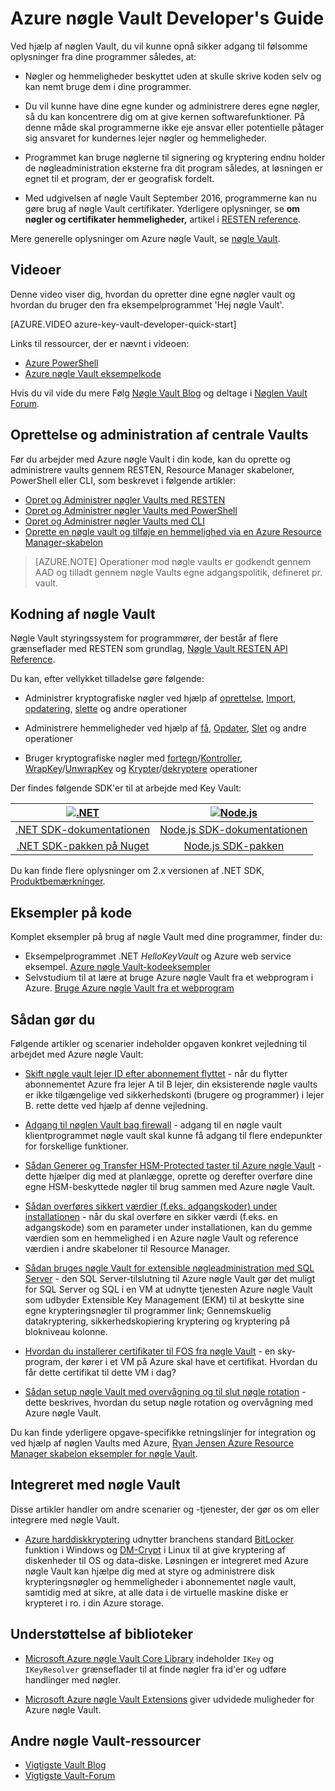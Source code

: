 <properties
   pageTitle="Nøglen Vault Developer's Guide | Microsoft Azure"
   description="Udviklere kan bruge Azure nøgle Vault administrerer kryptografiske nøgler i Microsoft Azure-miljøet. "
   services="key-vault"
   documentationCenter=""
   authors="BrucePerlerMS"
   manager="mbaldwin"
   editor="bruceper" />
<tags
   ms.service="key-vault"
   ms.devlang="na"
   ms.topic="article"
   ms.tgt_pltfrm="na"
   ms.workload="identity"
   ms.date="10/03/2016"
   ms.author="bruceper" />

# <a name="azure-key-vault-developers-guide"></a>Azure nøgle Vault Developer's Guide
Ved hjælp af nøglen Vault, du vil kunne opnå sikker adgang til følsomme oplysninger fra dine programmer således, at:

- Nøgler og hemmeligheder beskyttet uden at skulle skrive koden selv og kan nemt bruge dem i dine programmer.
- Du vil kunne have dine egne kunder og administrere deres egne nøgler, så du kan koncentrere dig om at give kernen softwarefunktioner. På denne måde skal programmerne ikke eje ansvar eller potentielle påtager sig ansvaret for kundernes lejer nøgler og hemmeligheder.
- Programmet kan bruge nøglerne til signering og kryptering endnu holder de nøgleadministration eksterne fra dit program således, at løsningen er egnet til et program, der er geografisk fordelt.

- Med udgivelsen af nøgle Vault September 2016, programmerne kan nu gøre brug af nøgle Vault certifikater. Yderligere oplysninger, se **om nøgler og certifikater hemmeligheder,** artikel i [RESTEN reference](https://msdn.microsoft.com/library/azure/dn903623.aspx).

Mere generelle oplysninger om Azure nøgle Vault, se [nøgle Vault](key-vault-whatis.md).

## <a name="videos"></a>Videoer
Denne video viser dig, hvordan du opretter dine egne nøgler vault og hvordan du bruger den fra eksempelprogrammet 'Hej nøgle Vault'.

[AZURE.VIDEO azure-key-vault-developer-quick-start]

Links til ressourcer, der er nævnt i videoen:
- [Azure PowerShell](http://go.microsoft.com/fwlink/p/?linkid=320376&clcid=0x409)
- [Azure nøgle Vault eksempelkode](http://go.microsoft.com/fwlink/?LinkId=521527&clcid=0x409)

Hvis du vil vide du mere Følg [Nøgle Vault Blog](http://aka.ms/kvblog) og deltage i [Nøglen Vault Forum](http://aka.ms/kvforum).

## <a name="creating-and-managing-key-vaults"></a>Oprettelse og administration af centrale Vaults

Før du arbejder med Azure nøgle Vault i din kode, kan du oprette og administrere vaults gennem RESTEN, Resource Manager skabeloner, PowerShell eller CLI, som beskrevet i følgende artikler:

- [Opret og Administrer nøgler Vaults med RESTEN](https://msdn.microsoft.com/library/azure/mt620024.aspx)
- [Opret og Administrer nøgler Vaults med PowerShell](key-vault-get-started.md)
- [Opret og Administrer nøgler Vaults med CLI](key-vault-manage-with-cli.md)
- [Oprette en nøgle vault og tilføje en hemmelighed via en Azure Resource Manager-skabelon](../resource-manager-template-keyvault.md)

>[AZURE.NOTE] Operationer mod nøgle vaults er godkendt gennem AAD og tilladt gennem nøgle Vaults egne adgangspolitik, defineret pr. vault.

## <a name="coding-with-key-vault"></a>Kodning af nøgle Vault

Nøgle Vault styringssystem for programmører, der består af flere grænseflader med RESTEN som grundlag, [Nøgle Vault RESTEN API Reference](https://msdn.microsoft.com/library/azure/dn903609.aspx).

Du kan, efter vellykket tilladelse gøre følgende:

- Administrer kryptografiske nøgler ved hjælp af [oprettelse](https://msdn.microsoft.com/library/azure/dn903634.aspx), [Import](https://msdn.microsoft.com/library/azure/dn903626.aspx), [opdatering](https://msdn.microsoft.com/library/azure/dn903616.aspx), [slette](https://msdn.microsoft.com/library/azure/dn903611.aspx) og andre operationer

- Administrere hemmeligheder ved hjælp af [få](https://msdn.microsoft.com/library/azure/dn903633.aspx), [Opdater](https://msdn.microsoft.com/library/azure/dn986818.aspx), [Slet](https://msdn.microsoft.com/library/azure/dn903613.aspx) og andre operationer

- Bruger kryptografiske nøgler med [fortegn](https://msdn.microsoft.com/library/azure/dn878096.aspx)/[Kontroller](https://msdn.microsoft.com/library/azure/dn878082.aspx), [WrapKey](https://msdn.microsoft.com/library/azure/dn878066.aspx)/[UnwrapKey](https://msdn.microsoft.com/library/azure/dn878079.aspx) og [Krypter](https://msdn.microsoft.com/library/azure/dn878060.aspx)/[dekryptere](https://msdn.microsoft.com/library/azure/dn878097.aspx) operationer

Der findes følgende SDK'er til at arbejde med Key Vault:

|[![.NET](./media/key-vault-developers-guide/msft.netlogo_purple.png)](https://msdn.microsoft.com/library/mt765854.aspx)|[![Node.js](./media/key-vault-developers-guide/nodejs.png)](http://azure.github.io/azure-sdk-for-node/azure-arm-keyvault/latest)
|:--:|:--:|
|[.NET SDK-dokumentationen](https://msdn.microsoft.com/library/mt765854.aspx)|[Node.js SDK-dokumentationen](http://azure.github.io/azure-sdk-for-node/azure-arm-keyvault/latest)|
|[.NET SDK-pakken på Nuget](http://www.nuget.org/packages/Microsoft.Azure.KeyVault)|[Node.js SDK-pakken](https://www.npmjs.com/package/azure-keyvault)|

Du kan finde flere oplysninger om 2.x versionen af .NET SDK, [Produktbemærkninger](key-vault-dotnet2api-release-notes.md).

## <a name="example-code"></a>Eksempler på kode
Komplet eksempler på brug af nøgle Vault med dine programmer, finder du:

- Eksempelprogrammet .NET *HelloKeyVault* og Azure web service eksempel. [Azure nøgle Vault-kodeeksempler](http://www.microsoft.com/download/details.aspx?id=45343)
- Selvstudium til at lære at bruge Azure nøgle Vault fra et webprogram i Azure. [Bruge Azure nøgle Vault fra et webprogram](key-vault-use-from-web-application.md)

## <a name="how-tos"></a>Sådan gør du

Følgende artikler og scenarier indeholder opgaven konkret vejledning til arbejdet med Azure nøgle Vault:

- [Skift nøgle vault lejer ID efter abonnement flyttet](key-vault-subscription-move-fix.md) - når du flytter abonnementet Azure fra lejer A til B lejer, din eksisterende nøgle vaults er ikke tilgængelige ved sikkerhedskonti (brugere og programmer) i lejer B. rette dette ved hjælp af denne vejledning.
- [Adgang til nøglen Vault bag firewall](key-vault-access-behind-firewall.md) - adgang til en nøgle vault klientprogrammet nøgle vault skal kunne få adgang til flere endepunkter for forskellige funktioner.

- [Sådan Generer og Transfer HSM-Protected taster til Azure nøgle Vault](key-vault-hsm-protected-keys.md) - dette hjælper dig med at planlægge, oprette og derefter overføre dine egne HSM-beskyttede nøgler til brug sammen med Azure nøgle Vault.
- [Sådan overføres sikkert værdier (f.eks. adgangskoder) under installationen](../resource-manager-keyvault-parameter.md) - når du skal overføre en sikker værdi (f.eks. en adgangskode) som en parameter under installationen, kan du gemme værdien som en hemmelighed i en Azure nøgle Vault og reference værdien i andre skabeloner til Resource Manager.
- [Sådan bruges nøgle Vault for extensible nøgleadministration med SQL Server](https://msdn.microsoft.com/library/dn198405.aspx) - den SQL Server-tilslutning til Azure nøgle Vault gør det muligt for SQL Server og SQL i en VM at udnytte tjenesten Azure nøgle Vault som udbyder Extensible Key Management (EKM) til at beskytte sine egne krypteringsnøgler til programmer link; Gennemskuelig datakryptering, sikkerhedskopiering kryptering og kryptering på blokniveau kolonne.
- [Hvordan du installerer certifikater til FOS fra nøgle Vault](https://blogs.technet.microsoft.com/kv/2015/07/14/deploy-certificates-to-vms-from-customer-managed-key-vault/) - en sky-program, der kører i et VM på Azure skal have et certifikat. Hvordan du får dette certifikat til dette VM i dag?
- [Sådan setup nøgle Vault med overvågning og til slut nøgle rotation](key-vault-key-rotation-log-monitoring.md) - dette beskrives, hvordan du setup nøgle rotation og overvågning med Azure nøgle Vault.

Du kan finde yderligere opgave-specifikke retningslinjer for integration og ved hjælp af nøglen Vaults med Azure, [Ryan Jensen Azure Resource Manager skabelon eksempler for nøgle Vault](https://github.com/rjmax/ArmExamples/tree/master/keyvaultexamples).

## <a name="integrated-with-key-vault"></a>Integreret med nøgle Vault

Disse artikler handler om andre scenarier og -tjenester, der gør os om eller integrere med nøgle Vault.

- [Azure harddiskkryptering](../security/azure-security-disk-encryption.md) udnytter branchens standard [BitLocker](https://technet.microsoft.com/library/cc732774.aspx) funktion i Windows og [DM-Crypt](https://en.wikipedia.org/wiki/Dm-crypt) i Linux til at give kryptering af diskenheder til OS og data-diske. Løsningen er integreret med Azure nøgle Vault kan hjælpe dig med at styre og administrere disk krypteringsnøgler og hemmeligheder i abonnementet nøgle vault, samtidig med at sikre, at alle data i de virtuelle maskine diske er krypteret i ro. i din Azure storage.


## <a name="supporting-libraries"></a>Understøttelse af biblioteker

- [Microsoft Azure nøgle Vault Core Library](http://www.nuget.org/packages/Microsoft.Azure.KeyVault.Core) indeholder `IKey` og `IKeyResolver` grænseflader til at finde nøgler fra id'er og udføre handlinger med nøgler.

- [Microsoft Azure nøgle Vault Extensions](http://www.nuget.org/packages/Microsoft.Azure.KeyVault.Extensions) giver udvidede muligheder for Azure nøgle Vault.

## <a name="other-key-vault-resources"></a>Andre nøgle Vault-ressourcer
- [Vigtigste Vault Blog](http://aka.ms/kvblog)
- [Vigtigste Vault-Forum](http://aka.ms/kvforum)
